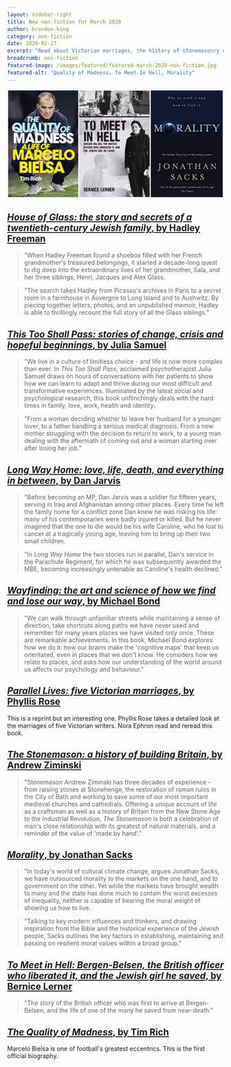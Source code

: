 ```yaml
---
layout: sidebar-right
title: New non-fiction for March 2020
author: brandon-king
category: non-fiction
date: 2020-02-27
excerpt: "Read about Victorian marriages, the history of stonemasonry or the world's cultural climate with our latest in adult non-fiction."
breadcrumb: non-fiction
featured-image: /images/featured/featured-march-2020-non-fiction.jpg
featured-alt: "Quality of Madness, To Meet In Hell, Morality"
---
```

![Quality of Madness, To Meet In Hell, Morality](/images/featured/featured-march-2020-non-fiction.jpg)

## [<cite>House of Glass: the story and secrets of a twentieth-century Jewish family</cite>, by Hadley Freeman](https://suffolk.spydus.co.uk/cgi-bin/spydus.exe/ENQ/OPAC/BIBENQ?BRN=2699785)

> "When Hadley Freeman found a shoebox filled with her French grandmother's treasured belongings, it started a decade-long quest to dig deep into the extraordinary lives of her grandmother, Sala, and her three siblings, Henri, Jacques and Alex Glass.

> "The search takes Hadley from Picasso's archives in Paris to a secret room in a farmhouse in Auvergne to Long Island and to Aushwitz. By piecing together letters, photos, and an unpublished memoir, Hadley is able to thrillingly recount the full story of all the Glass siblings."

## [<cite>This Too Shall Pass: stories of change, crisis and hopeful beginnings</cite>, by Julia Samuel](https://suffolk.spydus.co.uk/cgi-bin/spydus.exe/ENQ/OPAC/BIBENQ?BRN=2699803)

> "We live in a culture of limitless choice - and life is now more complex than ever. In <cite>This Too Shall Pass</cite>, acclaimed psychotherapist Julia Samuel draws on hours of conversations with her patients to show how we can learn to adapt and thrive during our most difficult and transformative experiences. Illuminated by the latest social and psychological research, this book unflinchingly deals with the hard times in family, love, work, health and identity.

> "From a woman deciding whether to leave her husband for a younger lover, to a father handling a serious medical diagnosis. From a new mother struggling with the decision to return to work, to a young man dealing with the aftermath of coming out and a woman starting over after losing her job."

## [<cite>Long Way Home: love, life, death, and everything in between</cite>, by Dan Jarvis](https://suffolk.spydus.co.uk/cgi-bin/spydus.exe/ENQ/OPAC/BIBENQ?BRN=2699886)

> "Before becoming an MP, Dan Jarvis was a soldier for fifteen years, serving in Iraq and Afghanistan among other places. Every time he left the family home for a conflict zone Dan knew he was risking his life: many of his contemporaries were badly injured or killed. But he never imagined that the one to die would be his wife Caroline, who he lost to cancer at a tragically young age, leaving him to bring up their two small children.

> "In <cite>Long Way Home</cite> the two stories run in parallel, Dan's service in the Parachute Regiment, for which he was subsequently awarded the MBE, becoming increasingly untenable as Caroline's health declined."

## [<cite>Wayfinding: the art and science of how we find and lose our way</cite>, by Michael Bond](https://suffolk.spydus.co.uk/cgi-bin/spydus.exe/ENQ/OPAC/BIBENQ?BRN=2699428)

> "We can walk through unfamiliar streets while maintaining a sense of direction, take shortcuts along paths we have never used and remember for many years places we have visited only once. These are remarkable achievements. In this book, Michael Bond explores how we do it: how our brains make the 'cognitive maps' that keep us orientated, even in places that we don't know. He considers how we relate to places, and asks how our understanding of the world around us affects our psychology and behaviour."

## [<cite>Parallel Lives: five Victorian marriages</cite>, by Phyllis Rose](https://suffolk.spydus.co.uk/cgi-bin/spydus.exe/ENQ/OPAC/BIBENQ?BRN=2705887)

This is a reprint but an interesting one. Phyllis Rose takes a detailed look at the marriages of five Victorian writers. Nora Ephron read and reread this book.

## [<cite>The Stonemason: a history of building Britain</cite>, by Andrew Ziminski](https://suffolk.spydus.co.uk/cgi-bin/spydus.exe/ENQ/OPAC/BIBENQ?BRN=2543966)

> "Stonemason Andrew Ziminski has three decades of experience - from raising stones at Stonehenge, the restoration of roman ruins in the City of Bath and working to save some of our most important medieval churches and cathedrals. Offering a unique account of life as a craftsman as well as a history of Britain from the New Stone Age to the Industrial Revolution, <cite>The Stonemason</cite> is both a celebration of man's close relationship with its greatest of natural materials, and a reminder of the value of 'made by hand'."

## [<cite>Morality</cite>, by Jonathan Sacks](https://suffolk.spydus.co.uk/cgi-bin/spydus.exe/ENQ/OPAC/BIBENQ?BRN=2463944)

> "In today's world of cultural climate change, argues Jonathan Sacks, we have outsourced morality to the markets on the one hand, and to government on the other. Yet while the markets have brought wealth to many and the state has done much to contain the worst excesses of inequality, neither is capable of bearing the moral weight of showing us how to live.

> "Talking to key modern influences and thinkers, and drawing inspiration from the Bible and the historical experience of the Jewish people, Sacks outlines the key factors in establishing, maintaining and passing on resilient moral values within a broad group."

## [<cite>To Meet in Hell: Bergen-Belsen, the British officer who liberated it, and the Jewish girl he saved</cite>, by Bernice Lerner](https://suffolk.spydus.co.uk/cgi-bin/spydus.exe/ENQ/OPAC/BIBENQ?BRN=2737467)

> "The story of the British officer who was first to arrive at Bergen-Belsen, and the life of one of the many he saved from near-death."

## [<cite>The Quality of Madness</cite>, by Tim Rich](https://suffolk.spydus.co.uk/cgi-bin/spydus.exe/ENQ/OPAC/BIBENQ?BRN=2700673)

Marcelo Bielsa is one of football's greatest eccentrics. This is the first official biography.
